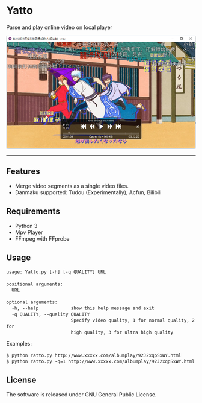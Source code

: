 # Yatto

Parse and play online video on local player

![Screenshot](screenshot.png)

---

## Features

- Merge video segments as a single video files.
- Danmaku supported: Tudou (Experimentally), Acfun, Bilibili

## Requirements

- Python 3
- Mpv Player
- FFmpeg with FFprobe

## Usage

```shell
usage: Yatto.py [-h] [-q QUALITY] URL

positional arguments:
  URL

optional arguments:
  -h, --help            show this help message and exit
  -q QUALITY, --quality QUALITY
                        Specify video quality, 1 for normal quality, 2 for
                        high quality, 3 for ultra high quality
```

Examples:

```shell
$ python Yatto.py http://www.xxxxx.com/albumplay/92J2xqpSxWY.html
$ python Yatto.py -q=1 http://www.xxxxx.com/albumplay/92J2xqpSxWY.html
```

## License

The software is released under GNU General Public License.
